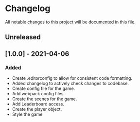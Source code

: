 # Changelog
All notable changes to this project will be documented in this file.

## Unreleased

## [1.0.0] - 2021-04-06
### Added
- Create .editorconfig to allow for consistent code formatting.
- Added changelog to actively check changes to codebase.
- Create config file for the game.
- Add webpack config files.
- Create the scenes for the game. 
- Add Leaderboard access.
- Create the player object.
- Style the game